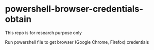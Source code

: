 # powershell-browser-credentials-obtain
This repo is for research purpose only

Run powershell file to get browser (Google Chrome, Firefox) credentials
